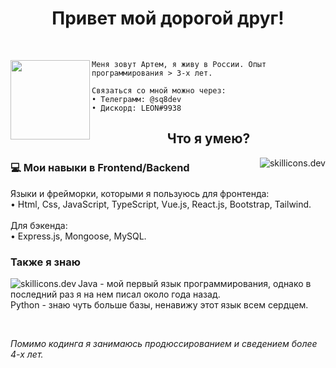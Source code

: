 <h1 align="center">Привет мой дорогой друг!</h1>
<br>

<div>
    <img align="left" src="https://cdn.discordapp.com/avatars/633223783204782090/4e40a389bd82cab4c2e12b4b49699210.webp?size=1024" width="127" />

    Меня зовут Артем, я живу в России. Опыт программирования > 3-х лет.

    Связаться со мной можно через:
    • Телеграмм: @sq8dev
    • Дискорд: LEON#9938
</div>

<h2 align="center">Что я умею?</h2>

<img src="https://skillicons.dev/icons?i=html,css,js,ts,vue,react,bootstrap,tailwind,express,mongodb,mysql&perline=4" alt="skillicons.dev" align="right">
<h3>💻 Мои навыки в Frontend/Backend</h3>
<p>
    Языки и фрейморки, которыми я пользуюсь для фронтенда:<br>
    • Html, Css, JavaScript, TypeScript, Vue.js, React.js, Bootstrap, Tailwind.<br><br>
    Для бэкенда:<br>
    • Express.js, Mongoose, MySQL.
</p>

<h3>Также я знаю</h3>
<img src="https://skillicons.dev/icons?i=java,python&perline=2" alt="skillicons.dev" align="left">
<p>
    Java - мой первый язык программирования, однако в последний раз я на нем писал около года назад.<br>
    Python - знаю чуть больше базы, ненавижу этот язык всем сердцем.
</p>
<br>

<i>Помимо кодинга я занимаюсь продюссированием и сведением более 4-х лет.</i>
